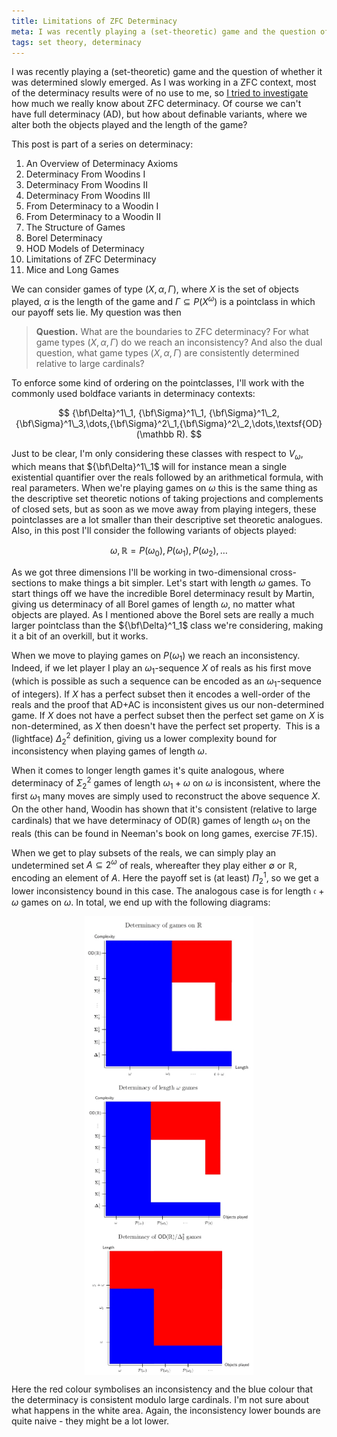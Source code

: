 ```yaml
---
title: Limitations of ZFC Determinacy
meta: I was recently playing a (set-theoretic) game and the question of whether it was determined slowly emerged. As I was working in a ZFC context, most of the determinacy results were of no use to me. Of course we can't have full determinacy (AD), but how about definable variants, where we alter both the objects played and the length of the game?
tags: set theory, determinacy
---
```


I was recently playing a (set-theoretic) game and the question of whether it was
determined slowly emerged. As I was working in a ZFC context, most of the determinacy
results were of no use to me, so [I tried to
investigate](https://mathoverflow.net/questions/271507/limitations-of-determinacy-hypotheses-in-zfc/)
how much we really know about ZFC determinacy. Of course we can't have full determinacy
(AD), but how about definable variants, where we alter both the objects played and the
length of the game?

This post is part of a series on determinacy:

1. <router-link to="/posts/2017-01-11-an-overview-of-determinacy-axioms">An Overview of
   Determinacy Axioms</router-link>
2. <router-link to="/posts/2017-01-25-determinacy-from-woodins-i">Determinacy From
   Woodins I</router-link>
3. <router-link to="/posts/2017-02-08-determinacy-from-woodins-ii">Determinacy From
   Woodins II</router-link>
4. <router-link to="/posts/2017-02-22-determinacy-from-woodins-iii">Determinacy From
   Woodins III</router-link>
5. <router-link to="/posts/2017-04-05-from-determinacy-to-a-woodin-i">From Determinacy
   to a Woodin I</router-link>
6. <router-link to="/posts/2017-05-10-from-determinacy-to-a-woodin-ii">From Determinacy
   to a Woodin II</router-link>
7. <router-link to="/posts/2017-05-24-the-structure-of-games">The Structure of
   Games</router-link>
8. <router-link to="/posts/2017-06-07-borel-determinacy">Borel
   Determinacy</router-link>
9. <router-link to="/posts/2017-06-21-hod-models-of-determinacy">HOD Models of
   Determinacy</router-link>
10. Limitations of ZFC Determinacy
11. <router-link to="/posts/2018-08-02-mice-and-long-games">Mice and Long
    Games</router-link>

We can consider games of type $(X,\alpha,\Gamma)$, where $X$ is the set of objects
played, $\alpha$ is the length of the game and $\Gamma\subseteq P(X^\omega)$ is a
pointclass in which our payoff sets lie. My question was then

> **Question.** What are the boundaries to ZFC determinacy? For what game types
> $(X,\alpha,\Gamma)$ do we reach an inconsistency? And also the dual question, what
> game types $(X,\alpha,\Gamma)$ are consistently determined relative to large
> cardinals?

To enforce some kind of ordering on the pointclasses, I'll work with the commonly used
boldface variants in determinacy contexts:

$$
{\bf\Delta}^1\_1, {\bf\Sigma}^1\_1, {\bf\Sigma}^1\_2,
{\bf\Sigma}^1\_3,\dots,{\bf\Sigma}^2\_1,{\bf\Sigma}^2\_2,\dots,\textsf{OD}(\mathbb R).
$$

Just to be clear, I'm only considering these classes with respect to $V_\omega$, which
means that ${\bf\Delta}^1\_1$ will for instance mean a single existential quantifier
over the reals followed by an arithmetical formula, with real parameters. When we're
playing games on $\omega$ this is the same thing as the descriptive set theoretic
notions of taking projections and complements of closed sets, but as soon as we move
away from playing integers, these pointclasses are a lot smaller than their descriptive
set theoretic analogues. Also, in this post I'll consider the following variants of
objects played:

$$ \omega, \mathbb R=P(\omega_0), P(\omega_1), P(\omega_2),\dots $$

As we got three dimensions I'll be working in two-dimensional cross-sections to make
things a bit simpler. Let's start with length $\omega$ games. To start things off we
have the incredible Borel determinacy result by Martin, giving us determinacy of all
Borel games of length $\omega$, no matter what objects are played. As I mentioned above
the Borel sets are really a much larger pointclass than the ${\bf\Delta}^1_1$ class
we're considering, making it a bit of an overkill, but it works.

When we move to playing games on $P(\omega_1)$ we reach an inconsistency. Indeed, if we
let player I play an $\omega_1$-sequence $X$ of reals as his first move (which is
possible as such a sequence can be encoded as an $\omega_1$-sequence of integers). If
$X$ has a perfect subset then it encodes a well-order of the reals and the proof that
AD+AC is inconsistent gives us our non-determined game. If $X$ does not have a perfect
subset then the perfect set game on $X$ is non-determined, as $X$ then doesn't have the
perfect set property.  This is a (lightface) $\Delta^2_2$ definition, giving us a lower
complexity bound for inconsistency when playing games of length $\omega$.

When it comes to longer length games it's quite analogous, where determinacy of
$\Sigma^2_2$ games of length $\omega_1+\omega$ on $\omega$ is inconsistent, where the
first $\omega_1$ many moves are simply used to reconstruct the above sequence $X$. On
the other hand, Woodin has shown that it's consistent (relative to large cardinals)
that we have determinacy of $\textsf{OD}(\mathbb R)$ games of length $\omega_1$ on the
reals (this can be found in Neeman's book on long games, exercise 7F.15).

When we get to play subsets of the reals, we can simply play an undetermined set
$A\subseteq 2^\omega$ of reals, whereafter they play either $\emptyset$ or $\mathbb R$,
encoding an element of $A$. Here the payoff set is (at least) $\Pi^1_2$, so we get a
lower inconsistency bound in this case. The analogous case is for length
$\mathfrak{c}+\omega$ games on $\omega$. In total, we end up with the following
diagrams:

<div style="display: flex; flex-wrap: wrap; justify-content: center;">
  <img src="/src/assets/limitations-of-zfc-determinacy-1.webp" style="width: min(270px, 100%)" />
  <img src="/src/assets/limitations-of-zfc-determinacy-2.webp" style="width: min(270px, 100%)" />
  <img src="/src/assets/limitations-of-zfc-determinacy-3.webp" style="width: min(270px, 100%)" />
</div>

Here the red colour symbolises an inconsistency and the blue colour that the
determinacy is consistent modulo large cardinals. I'm not sure about what happens in
the white area. Again, the inconsistency lower bounds are quite naive - they might be a
lot lower.

